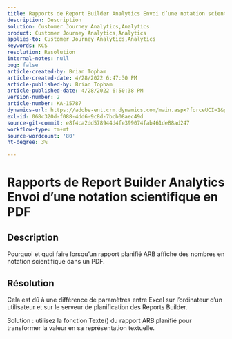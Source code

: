 ```yaml
---
title: Rapports de Report Builder Analytics Envoi d’une notation scientifique en PDF
description: Description
solution: Customer Journey Analytics,Analytics
product: Customer Journey Analytics,Analytics
applies-to: Customer Journey Analytics,Analytics
keywords: KCS
resolution: Resolution
internal-notes: null
bug: false
article-created-by: Brian Topham
article-created-date: 4/28/2022 6:47:30 PM
article-published-by: Brian Topham
article-published-date: 4/28/2022 6:50:38 PM
version-number: 2
article-number: KA-15787
dynamics-url: https://adobe-ent.crm.dynamics.com/main.aspx?forceUCI=1&pagetype=entityrecord&etn=knowledgearticle&id=e0a453a2-23c7-ec11-a7b6-0022480a1b03
exl-id: 068c320d-f088-4dd6-9c8d-7bcb08aec49d
source-git-commit: e8f4ca2dd578944d4fe399074fab461de88ad247
workflow-type: tm+mt
source-wordcount: '80'
ht-degree: 3%

---
```


# Rapports de Report Builder Analytics Envoi d’une notation scientifique en PDF

## Description


Pourquoi et quoi faire lorsqu’un rapport planifié ARB affiche des nombres en notation scientifique dans un PDF.


## Résolution


Cela est dû à une différence de paramètres entre Excel sur l’ordinateur d’un utilisateur et sur le serveur de planification des Reports Builder.

Solution : utilisez la fonction Texte() du rapport ARB planifié pour transformer la valeur en sa représentation textuelle.
